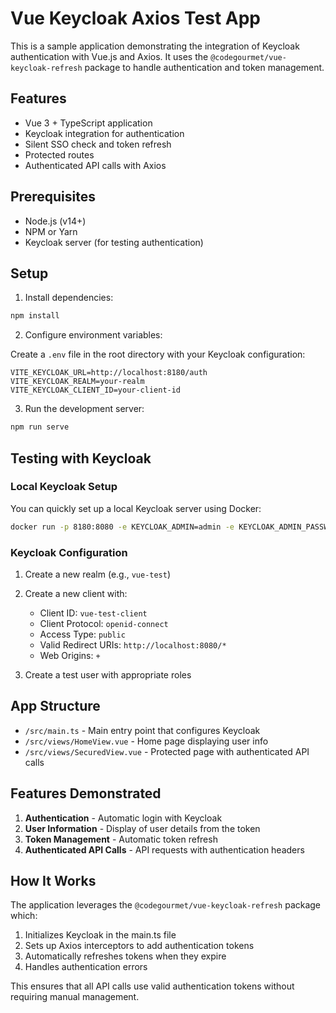# Vue Keycloak Axios Test App

This is a sample application demonstrating the integration of Keycloak authentication with Vue.js and Axios. It uses the `@codegourmet/vue-keycloak-refresh` package to handle authentication and token management.

## Features

- Vue 3 + TypeScript application
- Keycloak integration for authentication
- Silent SSO check and token refresh
- Protected routes
- Authenticated API calls with Axios

## Prerequisites

- Node.js (v14+)
- NPM or Yarn
- Keycloak server (for testing authentication)

## Setup

1. Install dependencies:

```bash
npm install
```

2. Configure environment variables:

Create a `.env` file in the root directory with your Keycloak configuration:

```
VITE_KEYCLOAK_URL=http://localhost:8180/auth
VITE_KEYCLOAK_REALM=your-realm
VITE_KEYCLOAK_CLIENT_ID=your-client-id
```

3. Run the development server:

```bash
npm run serve
```

## Testing with Keycloak

### Local Keycloak Setup

You can quickly set up a local Keycloak server using Docker:

```bash
docker run -p 8180:8080 -e KEYCLOAK_ADMIN=admin -e KEYCLOAK_ADMIN_PASSWORD=admin quay.io/keycloak/keycloak:latest start-dev
```

### Keycloak Configuration

1. Create a new realm (e.g., `vue-test`)
2. Create a new client with:
   - Client ID: `vue-test-client`
   - Client Protocol: `openid-connect`
   - Access Type: `public`
   - Valid Redirect URIs: `http://localhost:8080/*`
   - Web Origins: `+`

3. Create a test user with appropriate roles

## App Structure

- `/src/main.ts` - Main entry point that configures Keycloak
- `/src/views/HomeView.vue` - Home page displaying user info
- `/src/views/SecuredView.vue` - Protected page with authenticated API calls

## Features Demonstrated

1. **Authentication** - Automatic login with Keycloak
2. **User Information** - Display of user details from the token
3. **Token Management** - Automatic token refresh
4. **Authenticated API Calls** - API requests with authentication headers

## How It Works

The application leverages the `@codegourmet/vue-keycloak-refresh` package which:

1. Initializes Keycloak in the main.ts file
2. Sets up Axios interceptors to add authentication tokens
3. Automatically refreshes tokens when they expire
4. Handles authentication errors

This ensures that all API calls use valid authentication tokens without requiring manual management.